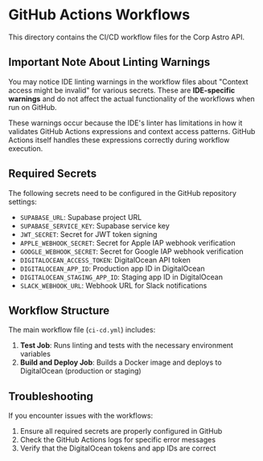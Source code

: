 # GitHub Actions Workflows

This directory contains the CI/CD workflow files for the Corp Astro API.

## Important Note About Linting Warnings

You may notice IDE linting warnings in the workflow files about "Context access might be invalid" for various secrets. These are **IDE-specific warnings** and do not affect the actual functionality of the workflows when run on GitHub.

These warnings occur because the IDE's linter has limitations in how it validates GitHub Actions expressions and context access patterns. GitHub Actions itself handles these expressions correctly during workflow execution.

## Required Secrets

The following secrets need to be configured in the GitHub repository settings:

- `SUPABASE_URL`: Supabase project URL
- `SUPABASE_SERVICE_KEY`: Supabase service key
- `JWT_SECRET`: Secret for JWT token signing
- `APPLE_WEBHOOK_SECRET`: Secret for Apple IAP webhook verification
- `GOOGLE_WEBHOOK_SECRET`: Secret for Google IAP webhook verification
- `DIGITALOCEAN_ACCESS_TOKEN`: DigitalOcean API token
- `DIGITALOCEAN_APP_ID`: Production app ID in DigitalOcean
- `DIGITALOCEAN_STAGING_APP_ID`: Staging app ID in DigitalOcean
- `SLACK_WEBHOOK_URL`: Webhook URL for Slack notifications

## Workflow Structure

The main workflow file (`ci-cd.yml`) includes:

1. **Test Job**: Runs linting and tests with the necessary environment variables
2. **Build and Deploy Job**: Builds a Docker image and deploys to DigitalOcean (production or staging)

## Troubleshooting

If you encounter issues with the workflows:

1. Ensure all required secrets are properly configured in GitHub
2. Check the GitHub Actions logs for specific error messages
3. Verify that the DigitalOcean tokens and app IDs are correct
